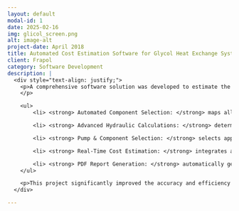```yaml
---
layout: default
modal-id: 1
date: 2025-02-16
img: glicol_screen.png
alt: image-alt
project-date: April 2018
title: Automated Cost Estimation Software for Glycol Heat Exchange Systems.
client: Frapol
category: Software Development
description: |
  <div style="text-align: justify;">
    <p>A comprehensive software solution was developed to estimate the cost of glycol-based heat exchange systems. The tool automates the selection of system components based on technical specifications, ensuring an optimal balance between performance and cost. Designed to streamline the planning, budgeting, and quoting process, it enhances efficiency for sales and engineering teams.
    </p>

    <ul>
        <li> <strong> Automated Component Selection: </strong> maps all required technical specifications and selects the most cost-effective and efficient components based on input parameters such as fluid type, flow rate, heat exchanger resistance, heat exchanger volume, piping material, and system configuration.</li>

        <li> <strong> Advanced Hydraulic Calculations: </strong> determines optimal pipe sizing and system efficiency, including calculations for cross-sectional area, flow velocity, Reynolds number, pressure losses (linear and local), and total pressure drop.</li>

        <li> <strong> Pump & Component Selection: </strong> selects appropriate pumps and system components such as safety valves, expansion tanks, shut-off and balancing valves, filters, heat exchangers, and actuators based on flow parameters and cost constraints.</li>

        <li> <strong> Real-Time Cost Estimation: </strong> integrates a company database to pull real-time pricing for components, labor, and insulation costs, allowing users to select different material options with immediate cost and performance adjustments.</li>

        <li> <strong> PDF Report Generation: </strong> automatically generates a detailed report summarizing selected components, system specifications, cost breakdown, and performance parameters for sales and engineering teams.</li>
    </ul>

    <p>This project significantly improved the accuracy and efficiency of pricing glycol heat exchange systems, enhancing the company’s ability to deliver precise and competitive quotations to clients.</p>
  </div>

---
```

